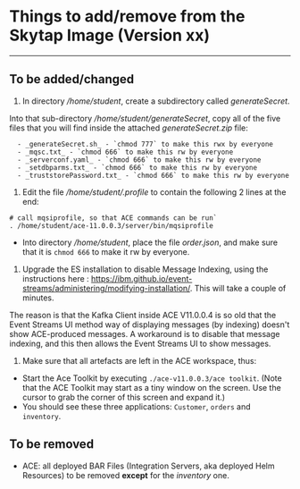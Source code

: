 # Things to add/remove from the Skytap Image (Version xx)
----------------

## To be added/changed
1. In directory _/home/student_, create a subdirectory called _generateSecret_.

  Into that sub-directory _/home/student/generateSecret_, copy all of the five files that you will find inside the attached _generateSecret.zip_ file:

      - _generateSecret.sh_ - `chmod 777` to make this rwx by everyone
      - _mqsc.txt_ - `chmod 666` to make this rw by everyone
      - _serverconf.yaml_ - `chmod 666` to make this rw by everyone
      - _setdbparms.txt_ - `chmod 666` to make this rw by everyone
      - _truststorePassword.txt_ - `chmod 666` to make this rw by everyone

1. Edit the file _/home/student/.profile_ to contain the following 2 lines at the end:

  ``` script
  # call mqsiprofile, so that ACE commands can be run`
  . /home/student/ace-11.0.0.3/server/bin/mqsiprofile
  ```

  - Into directory _/home/student_, place the file _order.json_, and make sure that it is `chmod 666` to make it rw by everyone.

1. Upgrade the ES installation to disable Message Indexing, using the instructions here : https://ibm.github.io/event-streams/administering/modifying-installation/. This will take a couple of minutes.

  The reason is that the Kafka Client inside ACE V11.0.0.4 is so old that the Event Streams UI method way of displaying messages (by indexing) doesn't show ACE-produced messages. A workaround is to disable that message indexing, and this then allows the Event Streams UI to show messages.

1. Make sure that all artefacts are left in the ACE workspace, thus:

  - Start the Ace Toolkit by executing `./ace-v11.0.0.3/ace toolkit`. (Note that the ACE Toolkit may start as a tiny window on the screen. Use the cursor to grab the corner of this screen and expand it.)
  - You should see these three applications: `Customer`, `orders` and `inventory`.


## To be removed
  - ACE: all deployed BAR Files (Integration Servers, aka deployed Helm Resources) to be removed **except** for the _inventory_ one.


